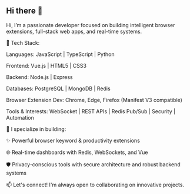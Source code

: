 ## Hi there 👋

Hi, I’m a passionate developer focused on building intelligent browser extensions, full-stack web apps, and real-time systems.

🔧 Tech Stack:

Languages: JavaScript | TypeScript | Python

Frontend: Vue.js | HTML5 | CSS3

Backend: Node.js | Express

Databases: PostgreSQL | MongoDB | Redis

Browser Extension Dev: Chrome, Edge, Firefox (Manifest V3 compatible)

Tools & Interests: WebSocket | REST APIs | Redis Pub/Sub | Security | Automation


🚀 I specialize in building:

✨ Powerful browser keyword & productivity extensions

🌐 Real-time dashboards with Redis, WebSockets, and Vue

🛡️ Privacy-conscious tools with secure architecture and robust backend systems


📫 Let's connect!
I'm always open to collaborating on innovative projects.

